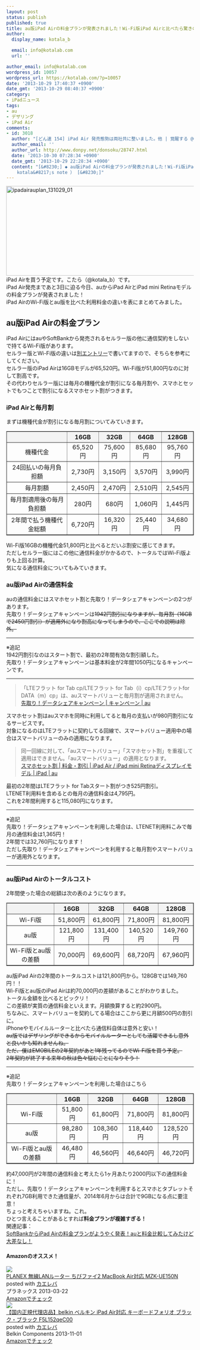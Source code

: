 ```yaml
---
layout: post
status: publish
published: true
title: au版iPad Airの料金プランが発表されました！Wi-Fi版iPad Airと比べたら驚きの結果に！※追記あり
author:
  display_name: kotala_b

  email: info@kotalab.com
  url: ''

author_email: info@kotalab.com
wordpress_id: 10057
wordpress_url: https://kotalab.com/?p=10057
date: '2013-10-29 17:40:37 +0900'
date_gmt: '2013-10-29 08:40:37 +0900'
category:
- iPadニュース
tags:
- au
- デザリング
- iPad Air
comments:
- id: 3018
  author: "[どん速 154] iPad Air 発売態勢は両社共に整いました。他 | 覚醒する @CDiP"
  author_email: ''
  author_url: http://www.donpy.net/donsoku/28747.html
  date: '2013-10-30 07:28:34 +0900'
  date_gmt: '2013-10-29 22:28:34 +0900'
  content: "[&#8230;] ◆ au版iPad Airの料金プランが発表されました！Wi-Fi版iPad Airと比べたら驚きの結果に！ （ via
    kotala&#8217;s note ） [&#8230;]"
---
```

<p><img src="https://kotalab.com/wp-content/uploads/ipadairauplan_131029_01-546x240.png" alt="ipadairauplan_131029_01" width="546" height="240" class="alignnone size-large wp-image-10068" /><br />
iPad Airを買う予定です。こたら（@kotala_b）です。<br />
iPad Air発売まであと3日に迫る今日、auからiPad AirとiPad mini Retinaモデルの料金プランが発表されました！<br />
iPad AirのWi-Fi版とau版を比べた利用料金の違いを表にまとめてみました。<br />
<!--more--></p>
<h2>au版iPad Airの料金プラン</h2>
<p>iPad AirにはauやSoftBankから発売されるセルラー版の他に通信契約をしないで持てるWi-Fi版があります。<br />
セルラー版とWi-Fi版の違いは<a href="https://kotalab.com/ipad-air-wifi-or-cellular" title="iPad AirはWi-Fi版？それともセルラー版？それぞれのメリットデメリットを比べてみた" target="_blank">別エントリー</a>で書いてますので、そちらを参考にしてください。<br />
セルラー版のiPad Airは16GBモデルが<span class="b">65,520円</span>。Wi-Fi版が<span class="b">51,800円</span>なのに対して割高です。<br />
その代わりセルラー版には毎月の機種代金が割引になる毎月割や、スマホとセットでもつことで割引になるスマホセット割がつきます。</p>
<h3>iPad Airと毎月割</h3>
<p>まずは機種代金が割引になる毎月割についてみていきます。</p>
<table border="1" width="100%" align="center">
<tbody>
<tr bgcolor="#f3f3f3" align="center">
<th></th>
<th>16GB</th>
<th>32GB</th>
<th>64GB</th>
<th>128GB</th>
</tr>
<tr align="center">
<td>機種代金</td>
<td>65,520円</td>
<td>75,600円</td>
<td>85,680円</td>
<td>95,760円</td>
</tr>
<tr align="center">
<td>24回払いの毎月負担額</td>
<td>2,730円</td>
<td>3,150円</td>
<td>3,570円</td>
<td>3,990円</td>
</tr>
<tr align="center">
<td>毎月割額</td>
<td>2,450円</td>
<td>2,470円</td>
<td>2,510円</td>
<td>2,545円</td>
</tr>
<tr align="center">
<td>毎月割適用後の毎月負担額</td>
<td>280円</td>
<td>680円</td>
<td>1,060円</td>
<td>1,445円</td>
</tr>
<tr align="center">
<td>2年間で払う機種代金総額</td>
<td><span class="b">6,720円</span></td>
<td><span class="b">16,320円</span></td>
<td><span class="b">25,440円</span></td>
<td><span class="b">34,680円</span></td>
</tr>
</tbody>
</table>
<p>Wi-Fi版16GBの機種代金51,800円と比べるとだいぶ割安に感じてきます。<br />
ただしセルラー版にはこの他に通信料金がかかるので、トータルではWi-Fi版よりも上回る計算。<br />
気になる通信料金についてもみていきます。</p>
<h3>au版iPad Airの通信料金</h3>
<p>auの通信料金にはスマホセット割と先取り！データシェアキャンペーンの2つがあります。<br />
先取り！データシェアキャンペーンは<del datetime="2013-10-29T20:35:37+00:00">1942円割引になりますが、毎月割（16GBで2450円割引）が適用外になり割高になってしまうので、ここでの説明は除外。</del></p>
<hr>
<p>※追記<br />
1942円割引なのはスタート割で、最初の2年間有効な割引額した。<br />
先取り！データシェアキャンペーンは基本料金が2年間1050円になるキャンペーンです。</p>
<hr>
<blockquote><p>「LTEフラット for Tab cp/LTEフラット for Tab（i）cp/LTEフラットfor DATA（m）cp」は、auスマートバリューと毎月割が適用されません。<br />
<a href="http://www.au.kddi.com/mobile/campaign/data-share/" target="_blank">先取り！データシェアキャンペーン | キャンペーン | au</a></p></blockquote>
<p>スマホセット割はauスマホを同時に利用してると毎月の支払いが980円割引になるサービスです。<br />
対象になるのはLTEフラットに契約してる回線で、スマートバリュー適用中の場合はスマートバリューのみの適用になります。</p>
<blockquote><p>同一回線に対して、「auスマートバリュー」「スマホセット割」を重複して適用はできません。「auスマートバリュー」の適用となります。<br />
<a href="http://www.au.kddi.com/ipad/ryokin/smartphone-set-discount.html" target="_blank">スマホセット割 | 料金・割引 | iPad Air / iPad mini Retinaディスプレイモデル | iPad | au</a>
</p></blockquote>
<p>最初の2年間はLTEフラット for Tabスタート割がつき525円割引。<br />
LTENET利用料を含めるとの毎月の通信料金は<span class="b">4,795円</span>。<br />
これを2年間利用すると<span class="b">115,080円</span>になります。</p>
<hr>
<p>※追記<br />
先取り！データシェアキャンペーンを利用した場合は、LTENET利用料こみで毎月の通信料金は<span class="b">1,365円</span>！<br />
2年間では<span class="b">32,760円</span>になります！<br />
ただし先取り！データシェアキャンペーンを利用すると毎月割やスマートバリューが適用外となります。</p>
<hr>
<h3>au版iPad Airのトータルコスト</h3>
<p>2年間使った場合の総額は次の表のようになります。</p>
<table border="1" width="100%" align="center">
<tbody>
<tr bgcolor="#f3f3f3" align="center">
<th></th>
<th>16GB</th>
<th>32GB</th>
<th>64GB</th>
<th>128GB</th>
</tr>
<tr align="center">
<td>Wi-Fi版</td>
<td>51,800円</td>
<td>61,800円</td>
<td>71,800円</td>
<td>81,800円</td>
</tr>
<tr align="center">
<td>au版</td>
<td>121,800円</td>
<td>131,400円</td>
<td>140,520円</td>
<td>149,760円</td>
</tr>
<tr align="center">
<td>Wi-Fi版とau版の差額</td>
<td><span class="b">70,000円</span></td>
<td><span class="b">69,600円</span></td>
<td><span class="b">68,720円</span></td>
<td><span class="b">67,960円</span></td>
</tr>
</tbody>
</table>
<p>au版iPad Airの2年間のトータルコストは<span class="b">121,800円</span>から。128GBでは<span class="b">149,760円</span>！！<br />
Wi-Fi版とau版のiPad Airは約70,000円の差額があることがわかりました。<br />
トータル金額を比べるとビックリ！<br />
この差額が実質の通信料金といえます。<span class="b">月額換算すると約2900円</span>。<br />
ちなみに、スマートバリューを契約してる場合はここから更に月額500円の割引に。<br />
iPhoneやモバイルルーターと比べたら通信料自体は意外と安い！<br />
<del datetime="2013-10-29T20:35:37+00:00">au版ではデザリングができるからモバイルルーターとしても活躍できるし意外と良いかも知れませんね。<br />
ただ、僕はEMOBILEの2年契約があと1年残ってるのでWi-Fi版を買う予定。<br />
2年契約が終了する来年の秋は色々悩むことになりそう！</del></p>
<hr>
<p>※追記<br />
先取り！データシェアキャンペーンを利用した場合はこちら</p>
<table border="1" width="100%" align="center">
<tbody>
<tr bgcolor="#f3f3f3" align="center">
<th></th>
<th>16GB</th>
<th>32GB</th>
<th>64GB</th>
<th>128GB</th>
</tr>
<tr align="center">
<td>Wi-Fi版</td>
<td>51,800円</td>
<td>61,800円</td>
<td>71,800円</td>
<td>81,800円</td>
</tr>
<tr align="center">
<td>au版</td>
<td>98,280円</td>
<td>108,360円</td>
<td>118,440円</td>
<td>128,520円</td>
</tr>
<tr align="center">
<td>Wi-Fi版とau版の差額</td>
<td><span class="b">46,480円</span></td>
<td><span class="b">46,560円</span></td>
<td><span class="b">46,640円</span></td>
<td><span class="b">46,720円</span></td>
</tr>
</tbody>
</table>
<p>約47,000円が2年間の通信料金と考えたら1ヶ月あたり2000円以下の通信料金に！<br />
ただし、先取り！データシェアキャンペーンを利用するとスマホとタブレットそれぞれ7GB利用できた通信量が、2014年6月からは合計で9GBになる点に要注意！<br />
ちょっと考えちゃいますね。これ。<br />
ひとつ言えることがあるとすれば<strong>料金プランが複雑すぎる！</strong><br />
関連記事：<br />
<a href="https://kotalab.com/ipad-air-softbank-plan" target="_blank">SoftBankからiPad Airの料金プランがようやく発表！auと料金比較してみたけど大差なし！</a></p>
<h4 class="aam">Amazonのオススメ！</h4>
<div class="kaerebalink-box">
<div class="kaerebalink-image"><a href="https://www.amazon.co.jp/exec/obidos/ASIN/B00BWBPTQG/same-22/ref=nosim/" rel="nofollow" target="_blank"><img src="https://images-fe.ssl-images-amazon.com/images/I/31ybRj0xCnL._SL160_.jpg" style="border: none;" /></a></div>
<div class="kaerebalink-info">
<div class="kaerebalink-name"><a href="https://www.amazon.co.jp/exec/obidos/ASIN/B00BWBPTQG/same-22/ref=nosim/" rel="nofollow" target="_blank">PLANEX 無線LANルーター ちびファイ2 MacBook Air対応 MZK-UE150N</a>
<div class="kaerebalink-powered-date">posted with <a href="https://kaereba.com" rel="nofollow" target="_blank">カエレバ</a></div>
</div>
<div class="kaerebalink-detail"> プラネックス 2013-03-22    </div>
<div class="kaerebalink-link1">
<div class="shoplinkamazon"><a href="https://www.amazon.co.jp/gp/search?keywords=MZK-UE150N&__mk_ja_JP=%83J%83%5E%83J%83i&tag=same-22" rel="nofollow" target="_blank" title="アマゾン" >Amazonでチェック</a></div>
</div>
</div>
<div class="booklink-footer"></div>
</div>
<div class="kaerebalink-box">
<div class="kaerebalink-image"><a href="https://www.amazon.co.jp/exec/obidos/ASIN/B00ETBI6FC/same-22/ref=nosim/" rel="nofollow" target="_blank"><img src="https://images-fe.ssl-images-amazon.com/images/I/31g8dF8XhYL._SL160_.jpg" style="border: none;" /></a></div>
<div class="kaerebalink-info">
<div class="kaerebalink-name"><a href="https://www.amazon.co.jp/exec/obidos/ASIN/B00ETBI6FC/same-22/ref=nosim/" rel="nofollow" target="_blank">【国内正規代理店品】belkin ベルキン iPad Air対応 キーボードフォリオ ブラック・ブラック F5L152qeC00</a>
<div class="kaerebalink-powered-date">posted with <a href="https://kaereba.com" rel="nofollow" target="_blank">カエレバ</a></div>
</div>
<div class="kaerebalink-detail"> Belkin Components 2013-11-01    </div>
<div class="kaerebalink-link1">
<div class="shoplinkamazon"><a href="https://www.amazon.co.jp/gp/search?keywords=F5L152qeC00&__mk_ja_JP=%83J%83%5E%83J%83i&tag=same-22" rel="nofollow" target="_blank" title="アマゾン" >Amazonでチェック</a></div>
</div>
</div>
<div class="booklink-footer"></div>
</div>
